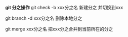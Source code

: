 **git 分之操作**
git check -b  xxx分之名    新建分之 并切换到xxx

git branch -d xxx分之名    删除本地分之

git merge xxx分之名    把xxx分之合并到当前所在的分之